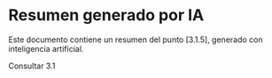 # Resumen generado por IA

Este documento contiene un resumen del punto [3.1.5], generado con inteligencia artificial.

Consultar 3.1
